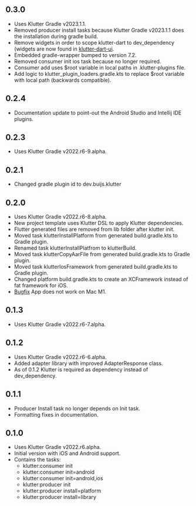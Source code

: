 ## 0.3.0
* Uses Klutter Gradle v2023.1.1.
* Removed producer install tasks because Klutter Gradle v2023.1.1 does the installation during gradle build.
* Remove widgets in order to scope klutter-dart to dev_dependency (widgets are now found in [klutter-dart-ui](https://github.com/buijs-dev/klutter-dart-ui).
* Embedded gradle-wrapper bumped to version 7.2.
* Removed consumer init ios task because no longer required.
* Consumer add uses $root variable in local paths in .klutter-plugins file.
* Add logic to klutter_plugin_loaders.gradle.kts to replace $root variable with local path (backwards compatible).

## 0.2.4
* Documentation update to point-out the Android Studio and Intellij IDE plugins.

## 0.2.3
* Uses Klutter Gradle v2022.r6-9.alpha.

## 0.2.1
* Changed gradle plugin id to dev.buijs.klutter

## 0.2.0
* Uses Klutter Gradle v2022.r6-8.alpha.
* New project template uses Klutter DSL to apply Klutter dependencies.
* Flutter generated files are removed from lib folder after klutter init.
* Moved task klutterInstallPlatform from generated build.gradle.kts to Gradle plugin.
* Renamed task klutterInstallPlatfrom to klutterBuild.
* Moved task klutterCopyAarFile from generated build.gradle.kts to Gradle plugin.
* Moved task klutterIosFramework from generated build.gradle.kts to Gradle plugin.
* Changed platform build.gradle.kts to create an XCFramework instead of fat framework for iOS.
* [Bugfix](https://github.com/buijs-dev/klutter/issues/4) App does not work on Mac M1.

## 0.1.3
* Uses Klutter Gradle v2022.r6-7.alpha.

## 0.1.2
* Uses Klutter Gradle v2022.r6-6.alpha.
* Added adapter library with improved AdapterResponse class.
* As of 0.1.2 Klutter is required as dependency instead of dev_dependency.

## 0.1.1
* Producer Install task no longer depends on Init task.
* Formatting fixes in documentation.

## 0.1.0
* Uses Klutter Gradle v2022.r6.alpha.
* Initial version with iOS and Android support.
* Contains the tasks:
  * klutter:consumer init
  * klutter:consumer init=android
  * klutter:consumer init=android,ios
  * klutter:producer init
  * klutter:producer install=platform
  * klutter:producer install=library